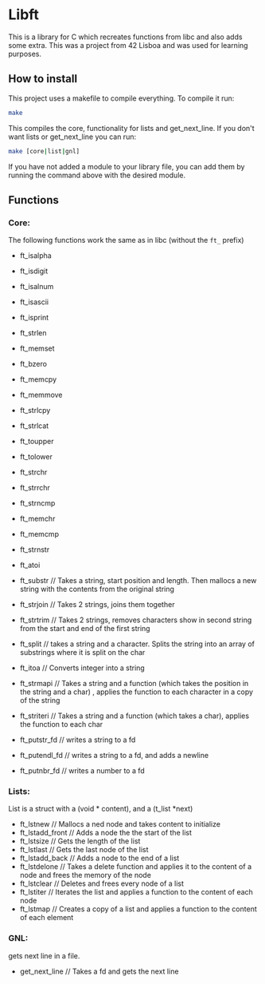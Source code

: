 # Libft
This is a library for C which recreates functions from libc and also adds some extra. This was a project from 42 Lisboa
and was used for learning purposes.

## How to install
This project uses a makefile to compile everything. To compile it run:
```bash
make
```
This compiles the core, functionality for lists and get_next_line. If you don't want lists or get_next_line you can run:
```bash
make [core|list|gnl]
```
If you have not added a module to your library file, you can add them by running the command above with the desired
module.

## Functions

### Core:
The following functions work the same as in libc (without the `ft_` prefix)
- ft_isalpha
- ft_isdigit
- ft_isalnum
- ft_isascii
- ft_isprint
- ft_strlen
- ft_memset
- ft_bzero
- ft_memcpy
- ft_memmove
- ft_strlcpy
- ft_strlcat
- ft_toupper
- ft_tolower
- ft_strchr
- ft_strrchr
- ft_strncmp
- ft_memchr
- ft_memcmp
- ft_strnstr
- ft_atoi


- ft_substr // Takes a string, start position and length. Then mallocs a new string with the contents from the original string
- ft_strjoin // Takes 2 strings, joins them together
- ft_strtrim // Takes 2 strings, removes characters show in second string from the start and end of the first string
- ft_split // takes a string and a character. Splits the string into an array of substrings where it is split on the char
- ft_itoa // Converts integer into a string
- ft_strmapi // Takes a string and a function (which takes the position in the string and a char)
, applies the function to each character in a copy of the string
- ft_striteri // Takes a string and a function (which takes a char), applies the function to each char


- ft_putstr_fd // writes a string to a fd
- ft_putendl_fd // writes a string to a fd, and adds a newline
- ft_putnbr_fd // writes a number to a fd

### Lists:
List is a struct with a (void * content), and a (t_list *next)
- ft_lstnew // Mallocs a ned node and takes content to initialize
- ft_lstadd_front // Adds a node the the start of the list
- ft_lstsize // Gets the length of the list
- ft_lstlast // Gets the last node of the list
- ft_lstadd_back // Adds a node to the end of a list
- ft_lstdelone // Takes a delete function and applies it to the content of a node and frees the memory of the node
- ft_lstclear // Deletes and frees every node of a list
- ft_lstiter // Iterates the list and applies a function to the content of each node
- ft_lstmap // Creates a copy of a list and applies a function to the content of each element

### GNL:
gets next line in a file.
- get_next_line // Takes a fd and gets the next line